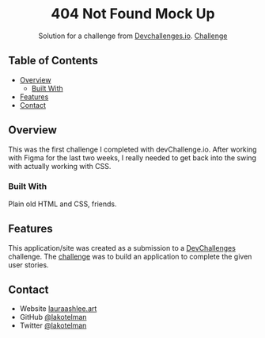 <!-- Please update value in the {}  -->

<h1 align="center">404 Not Found Mock Up</h1>

<div align="center">
   Solution for a challenge from  <a href="http://devchallenges.io" target="_blank">Devchallenges.io</a>.
    <a href="https://devchallenges.io/challenges/wBunSb7FPrIepJZAg0sY">
      Challenge
    </a>
</div>

<!-- TABLE OF CONTENTS -->

## Table of Contents

- [Overview](#overview)
  - [Built With](#built-with)
- [Features](#features)
- [Contact](#contact)

<!-- OVERVIEW -->

## Overview



This was the first challenge I completed with devChallenge.io. After working with Figma for the last two weeks, I really needed to get back into the swing with actually working with CSS.

### Built With

<!-- This section should list any major frameworks that you built your project using. Here are a few examples.-->

Plain old HTML and CSS, friends.

## Features

<!-- List the features of your application or follow the template. Don't share the figma file here :) -->

This application/site was created as a submission to a [DevChallenges](https://devchallenges.io/challenges) challenge. The [challenge](https://devchallenges.io/challenges/wBunSb7FPrIepJZAg0sY) was to build an application to complete the given user stories.

## Contact

- Website [lauraashlee.art](https://lauraashlee.art/developer)
- GitHub [@lakotelman](https://{github.com/lakotelman)
- Twitter [@lakotelman](https://{twitter.com/lakotelman)
